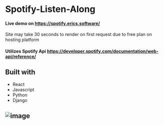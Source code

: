 # Spotify-Listen-Along
#### Live demo on https://spotify.erics.software/  
Site may take 30 seconds to render on first request due to free plan on hosting platform
#### **Utilizes Spotify Api https://developer.spotify.com/documentation/web-api/reference/** 
## Built with
- React
- Javascript
- Python
- Django  
## ![image](https://i.gyazo.com/de2f1936417efbb0df43838c04a21ccd.png)
